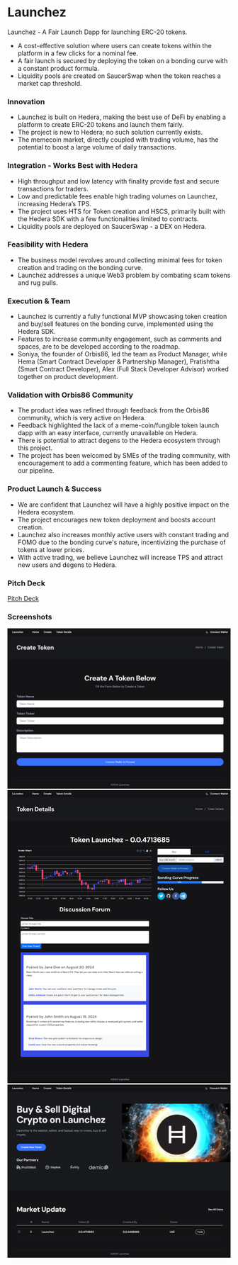 # Launchez

Launchez - A Fair Launch Dapp for launching ERC-20 tokens.

- A cost-effective solution where users can create tokens within the platform in a few clicks for a nominal fee.
- A fair launch is secured by deploying the token on a bonding curve with a constant product formula.
- Liquidity pools are created on SaucerSwap when the token reaches a market cap threshold.


### Innovation

- Launchez is built on Hedera, making the best use of DeFi by enabling a platform to create ERC-20 tokens and launch them fairly.
- The project is new to Hedera; no such solution currently exists.
- The memecoin market, directly coupled with trading volume, has the potential to boost a large volume of daily transactions.
  
### Integration - Works Best with Hedera

- High throughput and low latency with finality provide fast and secure transactions for traders.
- Low and predictable fees enable high trading volumes on Launchez, increasing Hedera’s TPS.
- The project uses HTS for Token creation and HSCS, primarily built with the Hedera SDK with a few functionalities limited to contracts.
- Liquidity pools are deployed on SaucerSwap - a DEX on Hedera.


### Feasibility with Hedera

- The business model revolves around collecting minimal fees for token creation and trading on the bonding curve.
- Launchez addresses a unique Web3 problem by combating scam tokens and rug pulls.

### Execution & Team

- Launchez is currently a fully functional MVP showcasing token creation and buy/sell features on the bonding curve, implemented using the Hedera SDK.
- Features to increase community engagement, such as comments and spaces, are to be developed according to the roadmap.
- Soniya, the founder of Orbis86, led the team as Product Manager, while Hema (Smart Contract Developer & Partnership Manager), Pratishtha (Smart Contract Developer), Alex (Full Stack Developer Advisor) worked together on product development.

### Validation with Orbis86 Community

- The product idea was refined through feedback from the Orbis86 community, which is very active on Hedera.
- Feedback highlighted the lack of a meme-coin/fungible token launch dapp with an easy interface, currently unavailable on Hedera.
- There is potential to attract degens to the Hedera ecosystem through this project.
- The project has been welcomed by SMEs of the trading community, with encouragement to add a commenting feature, which has been added to our pipeline.

### Product Launch & Success

- We are confident that Launchez will have a highly positive impact on the Hedera ecosystem.
- The project encourages new token deployment and boosts account creation.
- Launchez also increases monthly active users with constant trading and FOMO due to the bonding curve's nature, incentivizing the purchase of tokens at lower prices.
- With active trading, we believe Launchez will increase TPS and attract new users and degens to Hedera.

### Pitch Deck

[Pitch Deck](https://www.canva.com/design/DAGNj4UtZJ4/E7jyf6nhY2mQgIp4kBSiww/edit?utm_content=DAGNj4UtZJ4&utm_campaign=designshare&utm_medium=link2&utm_source=sharebutton)

### Screenshots

![Token Creation](./images/CreateToken.png)
![Token Page](./images/TokenDetail.png)
![Home Page](./images/HomePage.png)
